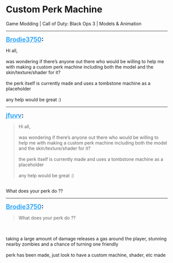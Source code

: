 # Custom Perk Machine
Game Modding | Call of Duty: Black Ops 3 | Models & Animation

---
<strong style="font-size: 1.4em;"><span style="text-decoration: underline;text-decoration-color: #34a7f9;"><span style="color:#34a7f9;">Brodie3750</span></span>:</strong>

<p>Hi all, <br /><br />was wondering if there’s anyone out there who would be willing to help me with making a custom perk machine including both the model and the skin/texture/shader for it?<br /><br />the perk itself is currently made and uses a tombstone machine as a placeholder<br /><br />any help would be great :)</p>

---
<strong style="font-size: 1.4em;"><span style="text-decoration: underline;text-decoration-color: #34a7f9;"><span style="color:#34a7f9;">jfuvv</span></span>:</strong>

<p><blockquote>Hi all,<br /><br />was wondering if there’s anyone out there who would be willing to help me with making a custom perk machine including both the model and the skin/texture/shader for it?<br /><br />the perk itself is currently made and uses a tombstone machine as a placeholder<br /><br />any help would be great :)<br /></blockquote><br />What does your perk do ??</p>

---
<strong style="font-size: 1.4em;"><span style="text-decoration: underline;text-decoration-color: #34a7f9;"><span style="color:#34a7f9;">Brodie3750</span></span>:</strong>

<p><blockquote>What does your perk do ??<br /></blockquote><br /> <br />taking a large amount of damage releases a gas around the player, stunning nearby zombies and a chance of turning one friendly<br /><br />perk has been made, just look to have a custom machine, shader, etc made</p>
